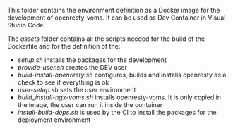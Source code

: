 This folder contains the environment definition as a Docker image for the development of openresty-voms. It can be used as Dev Container in Visual Studio Code.

The *assets* folder contains all the scripts needed for the build of the Dockerfile and for the definition of the:
   * *setup.sh* installs the packages for the development
   * *provide-user.sh* creates the DEV user
   * *build-install-openresty.sh* configures, builds and installs openresty as a check to see if everything is ok
   * *user-setup.sh* sets the user environment
   * *build_install-ngx-voms.sh* installs openresty-voms. It is only copied in the image, the user can run it inside the container
   * *install-build-deps.sh* is used by the CI to install the packages for the deployment environment

